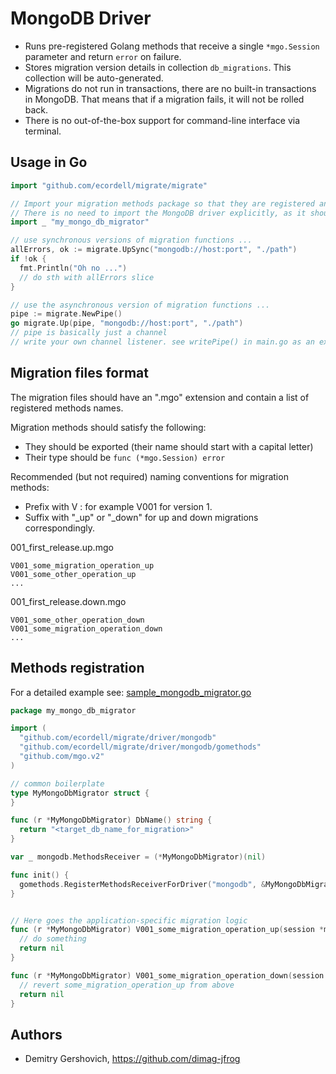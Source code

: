 # MongoDB Driver

* Runs pre-registered Golang methods that receive a single `*mgo.Session` parameter and return `error` on failure.
* Stores migration version details in collection ``db_migrations``.
  This collection will be auto-generated.
* Migrations do not run in transactions, there are no built-in transactions in MongoDB.
  That means that if a migration fails, it will not be rolled back.
* There is no out-of-the-box support for command-line interface via terminal.

## Usage in Go

```go
import "github.com/ecordell/migrate/migrate"

// Import your migration methods package so that they are registered and available for the MongoDB driver.
// There is no need to import the MongoDB driver explicitly, as it should already be imported by your migration methods package.
import _ "my_mongo_db_migrator"

// use synchronous versions of migration functions ...
allErrors, ok := migrate.UpSync("mongodb://host:port", "./path")
if !ok {
  fmt.Println("Oh no ...")
  // do sth with allErrors slice
}

// use the asynchronous version of migration functions ...
pipe := migrate.NewPipe()
go migrate.Up(pipe, "mongodb://host:port", "./path")
// pipe is basically just a channel
// write your own channel listener. see writePipe() in main.go as an example.
```

## Migration files format

The migration files should have an ".mgo" extension and contain a list of registered methods names.

Migration methods should satisfy the following:
* They should be exported (their name should start with a capital letter) 
* Their type should be `func (*mgo.Session) error`

Recommended (but not required) naming conventions for migration methods:
* Prefix with V<version> : for example V001 for version 1. 
* Suffix with "_up" or "_down" for up and down migrations correspondingly.

001_first_release.up.mgo
```
V001_some_migration_operation_up
V001_some_other_operation_up
...
```

001_first_release.down.mgo
```
V001_some_other_operation_down
V001_some_migration_operation_down
...
```


## Methods registration

For a detailed example see: [sample_mongodb_migrator.go](https://github.com/ecordell/migrate/blob/v1/driver/mongodb/example/sample_mongdb_migrator.go)

```go
package my_mongo_db_migrator

import (
  "github.com/ecordell/migrate/driver/mongodb"
  "github.com/ecordell/migrate/driver/mongodb/gomethods"
  "github.com/mgo.v2"
)

// common boilerplate
type MyMongoDbMigrator struct {
}

func (r *MyMongoDbMigrator) DbName() string {
  return "<target_db_name_for_migration>"
}

var _ mongodb.MethodsReceiver = (*MyMongoDbMigrator)(nil)

func init() {
  gomethods.RegisterMethodsReceiverForDriver("mongodb", &MyMongoDbMigrator{})
}


// Here goes the application-specific migration logic
func (r *MyMongoDbMigrator) V001_some_migration_operation_up(session *mgo.Session) error {
  // do something
  return nil
}

func (r *MyMongoDbMigrator) V001_some_migration_operation_down(session *mgo.Session) error {
  // revert some_migration_operation_up from above
  return nil
}

```

## Authors

* Demitry Gershovich, https://github.com/dimag-jfrog

